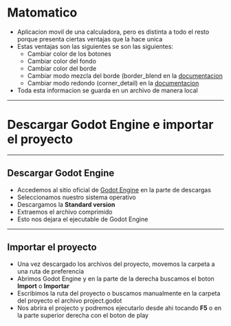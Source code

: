 # Matomatico
* Aplicacion movil de una calculadora, pero es distinta a todo el resto porque presenta ciertas ventajas que la hace unica
* Estas ventajas son las siguientes se  son las siguientes:
  * Cambiar color de los botones
  * Cambiar color del fondo
  * Cambiar color del borde
  * Cambiar modo mezcla del borde (border_blend en la [documentacion](https://docs.godotengine.org/es/stable/classes/class_styleboxflat.html)
  * Cambiar modo redondo (corner_detail) en la [documentacion](https://docs.godotengine.org/es/stable/classes/class_styleboxflat.html)
* Toda esta informacion se guarda en un archivo de manera local
---
# Descargar Godot Engine e importar el proyecto
---

## Descargar Godot Engine

* Accedemos al sitio oficial de [Godot Engine](https://godotengine.org/download) en la parte de descargas
* Seleccionamos nuestro sistema operativo
* Descargamos la **Standard version**
* Extraemos el archivo comprimido
* Esto nos dejara el ejecutable de Godot Engine

---

## Importar el proyecto

* Una vez descargado los archivos del proyecto, movemos la carpeta a una ruta de preferencia
* Abrimos Godot Engine y en la parte de la derecha buscamos el boton **Import** o **Importar**
* Escribimos la ruta del proyecto o buscamos manualmente en la carpeta del proyecto el archivo project.godot 
* Nos abrira el projecto y podremos ejecutarlo desde ahi tocando **F5** o en la parte superior derecha con el boton de play
